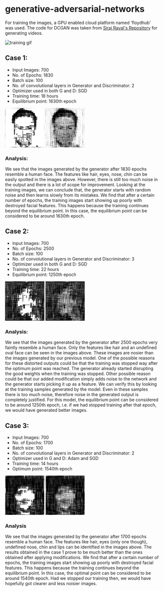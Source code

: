 # generative-adversarial-networks

For training the images, a GPU enabled cloud platform named ‘floydhub’ was used. The code for DCGAN was taken from [Siraj Raval's Repository](https://github.com/llSourcell/how_to_generate_video) for generating videos. 

![training gif](https://github.com/rrichajalota/generative-adversarial-networks/blob/master/case%203/training)

## Case 1:

* Input Images: 700
* No. of Epochs: 1830
* Batch size: 100
* No. of convolutional layers in Generator and Discriminator: 2
* Optimizer used in both G and D: SGD
* Training time: 18 hours 
* Equilibrium point: 1630th epoch

![clean image](https://github.com/rrichajalota/generative-adversarial-networks/blob/master/case%201/clean.png)  ![Dirty Image](https://github.com/rrichajalota/generative-adversarial-networks/blob/master/case%201/dirty.png)

### Analysis:

We see that the images generated by the generator after 1830 epochs resemble a human face. The features like hair, eyes, nose, chin can be easily spotted in the images above. However, there is still too much noise in the output and there is a lot of scope for improvement. Looking at the training images, we can conclude that, the generator starts with random noise and then learns slowly from its mistakes. We find that after a certain number of epochs, the training images start showing up poorly with destroyed facial features. This happens because the training continues beyond the equilibrium point. In this case, the equilibrium point can be considered to be around 1630th epoch. 

## Case 2:

* Input Images: 700
* No. of Epochs: 2500
* Batch size: 100
* No. of convolutional layers in Generator and Discriminator: 3
* Optimizer used in both G and D: SGD
* Training time: 22 hours 
* Equilibrium point: 1250th epoch

![clean image](https://github.com/rrichajalota/generative-adversarial-networks/blob/master/case%202/clean.png) ![dirty image](https://github.com/rrichajalota/generative-adversarial-networks/blob/master/case%202/dirty.png)

### Analysis:

We see that the images generated by the generator after 2500 epochs very faintly resemble a human face. Only the features like hair and an undefined oval face can be seen in the images above. These images are nosier than the images generated by our previous model. One of the possible reasons for these distorted outputs could be that the training was stopped way after the optimum point was reached. The generator already started disrupting the good weights when the training was stopped. Other possible reason could be that our added modification simply adds noise to the network and the generator starts picking it up as a feature. We can verify this by looking at the training samples generated by the model. Even in these samples there is too much noise, therefore noise in the generated output is completely justified. For this model, the equilibrium point can be considered to be around 1250th epoch, i.e. if we had stopped training after that epoch, we would have generated better images.  

## Case 3:

* Input Images: 700
* No. of Epochs: 1700
* Batch size: 100
* No. of convolutional layers in Generator and Discriminator: 2
* Optimizer used in G and D: Adam and SGD
* Training time: 14 hours 
* Optimum point: 1540th epoch

![clean image](https://github.com/rrichajalota/generative-adversarial-networks/blob/master/case%203/clean.png) ![dirty image](https://github.com/rrichajalota/generative-adversarial-networks/blob/master/case%203/dirty.png)

### Analysis

We see that the images generated by the generator after 1700 epochs resemble a human face. The features like hair, eyes (only one though), undefined nose, chin and lips can be identified in the images above. The results obtained in the case 1 prove to be much better than the ones obtained after applying modifications. We find that after a certain number of epochs, the training images start showing up poorly with destroyed facial features. This happens because the training continues beyond the equilibrium point. In this case, the optimal point can be considered to be around 1540th epoch. Had we stopped our training then, we would have hopefully got clearer and less noisier images.
